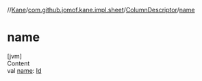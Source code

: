 //[Kane](../../index.md)/[com.github.jomof.kane.impl.sheet](../index.md)/[ColumnDescriptor](index.md)/[name](name.md)



# name  
[jvm]  
Content  
val [name](name.md): [Id](../../com.github.jomof.kane.impl/index.md#%5Bcom.github.jomof.kane.impl%2FId%2F%2F%2FPointingToDeclaration%2F%5D%2FClasslikes%2F-1150653554)  



